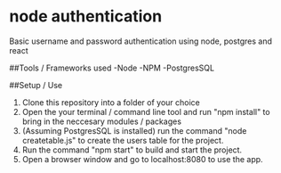 # node authentication
Basic username and password authentication using node, postgres and react

##Tools / Frameworks used
-Node
-NPM
-PostgresSQL


##Setup / Use
1. Clone this repository into a folder of your choice
2. Open the your terminal / command line tool and run "npm install" to bring in the neccesary modules / packages
3. (Assuming PostgresSQL is installed) run the command "node createtable.js" to create the users table for the project.
4. Run the command "npm start" to build and start the project.
5. Open a browser window and go to localhost:8080 to use the app. 
